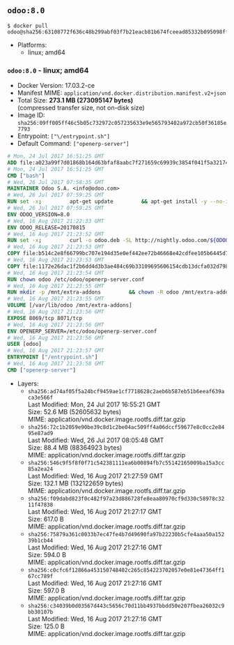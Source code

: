 ## `odoo:8.0`

```console
$ docker pull odoo@sha256:63108772f636c48b299abf03f7b21eacb81b674fceead85332b095098ff83a27
```

-	Platforms:
	-	linux; amd64

### `odoo:8.0` - linux; amd64

-	Docker Version: 17.03.2-ce
-	Manifest MIME: `application/vnd.docker.distribution.manifest.v2+json`
-	Total Size: **273.1 MB (273095147 bytes)**  
	(compressed transfer size, not on-disk size)
-	Image ID: `sha256:09ff005ff46c5b05c732972c057235633e9e565793402a972cb50f36185e7793`
-	Entrypoint: `["\/entrypoint.sh"]`
-	Default Command: `["openerp-server"]`

```dockerfile
# Mon, 24 Jul 2017 16:51:25 GMT
ADD file:a023a99f7d01868b164d63bfaf8aabc7f271659c69939c3854f041f5a3217428 in / 
# Mon, 24 Jul 2017 16:51:25 GMT
CMD ["bash"]
# Wed, 26 Jul 2017 07:58:35 GMT
MAINTAINER Odoo S.A. <info@odoo.com>
# Wed, 26 Jul 2017 07:59:25 GMT
RUN set -x;         apt-get update         && apt-get install -y --no-install-recommends             ca-certificates             curl             node-less             node-clean-css             python-gevent             python-pip             python-pyinotify             python-renderpm             python-support         && curl -o wkhtmltox.deb -SL http://nightly.odoo.com/extra/wkhtmltox-0.12.1.2_linux-jessie-amd64.deb         && echo '40e8b906de658a2221b15e4e8cd82565a47d7ee8 wkhtmltox.deb' | sha1sum -c -         && dpkg --force-depends -i wkhtmltox.deb         && apt-get -y install -f --no-install-recommends         && apt-get purge -y --auto-remove -o APT::AutoRemove::RecommendsImportant=false -o APT::AutoRemove::SuggestsImportant=false npm         && rm -rf /var/lib/apt/lists/* wkhtmltox.deb         && pip install psycogreen==1.0
# Wed, 26 Jul 2017 07:59:25 GMT
ENV ODOO_VERSION=8.0
# Wed, 16 Aug 2017 21:22:33 GMT
ENV ODOO_RELEASE=20170815
# Wed, 16 Aug 2017 21:23:52 GMT
RUN set -x;         curl -o odoo.deb -SL http://nightly.odoo.com/${ODOO_VERSION}/nightly/deb/odoo_${ODOO_VERSION}.${ODOO_RELEASE}_all.deb         && echo '5835e966a07e5684b4f7bcc39585276b0bb68254 odoo.deb' | sha1sum -c -         && dpkg --force-depends -i odoo.deb         && apt-get update         && apt-get -y install -f --no-install-recommends         && rm -rf /var/lib/apt/lists/* odoo.deb
# Wed, 16 Aug 2017 21:23:53 GMT
COPY file:b514c2e8f66799bc707e194d35e0ef442ee72b46668e42cdfee105b6445d7eb0 in / 
# Wed, 16 Aug 2017 21:23:53 GMT
COPY file:1172e26dac1f2b6dd4d3b3ae484c69b33109695606154cdb13dcfa032d798e88 in /etc/odoo/ 
# Wed, 16 Aug 2017 21:23:54 GMT
RUN chown odoo /etc/odoo/openerp-server.conf
# Wed, 16 Aug 2017 21:23:55 GMT
RUN mkdir -p /mnt/extra-addons         && chown -R odoo /mnt/extra-addons
# Wed, 16 Aug 2017 21:23:55 GMT
VOLUME [/var/lib/odoo /mnt/extra-addons]
# Wed, 16 Aug 2017 21:23:56 GMT
EXPOSE 8069/tcp 8071/tcp
# Wed, 16 Aug 2017 21:23:56 GMT
ENV OPENERP_SERVER=/etc/odoo/openerp-server.conf
# Wed, 16 Aug 2017 21:23:56 GMT
USER [odoo]
# Wed, 16 Aug 2017 21:23:57 GMT
ENTRYPOINT ["/entrypoint.sh"]
# Wed, 16 Aug 2017 21:23:58 GMT
CMD ["openerp-server"]
```

-	Layers:
	-	`sha256:ad74af05f5a24bcf9459ae1cf7718628c2aeb6b587eb51b6eeaf639aca3e566f`  
		Last Modified: Mon, 24 Jul 2017 16:55:21 GMT  
		Size: 52.6 MB (52605632 bytes)  
		MIME: application/vnd.docker.image.rootfs.diff.tar.gzip
	-	`sha256:72c1b2059e90be39c8d1c2be04ac509ff4a06dccf59677e8c0cc2e8495e87ad9`  
		Last Modified: Wed, 26 Jul 2017 08:05:48 GMT  
		Size: 88.4 MB (88364923 bytes)  
		MIME: application/vnd.docker.image.rootfs.diff.tar.gzip
	-	`sha256:546c9f5f8f0f71c542381111ea6b00894fb7c55142165009ba15a3cc85a2ea24`  
		Last Modified: Wed, 16 Aug 2017 21:27:59 GMT  
		Size: 132.1 MB (132122659 bytes)  
		MIME: application/vnd.docker.image.rootfs.diff.tar.gzip
	-	`sha256:f09dabd823f0c482f97a23d886728fe8eaa80970cf9d330c58978c3211f47838`  
		Last Modified: Wed, 16 Aug 2017 21:27:17 GMT  
		Size: 617.0 B  
		MIME: application/vnd.docker.image.rootfs.diff.tar.gzip
	-	`sha256:75879a361c0033b7ec47fe4b7d49690fa97b22230b5cfe4aaa50a15239b1cb44`  
		Last Modified: Wed, 16 Aug 2017 21:27:16 GMT  
		Size: 594.0 B  
		MIME: application/vnd.docker.image.rootfs.diff.tar.gzip
	-	`sha256:c0cfc6f12866a453150748402c265c854223702057e0e81e47364ff167cc789f`  
		Last Modified: Wed, 16 Aug 2017 21:27:16 GMT  
		Size: 597.0 B  
		MIME: application/vnd.docker.image.rootfs.diff.tar.gzip
	-	`sha256:c34039b0d03567d443c5656c70d11bb4937bbdd50e207fbea26032c9bb30107b`  
		Last Modified: Wed, 16 Aug 2017 21:27:16 GMT  
		Size: 125.0 B  
		MIME: application/vnd.docker.image.rootfs.diff.tar.gzip
